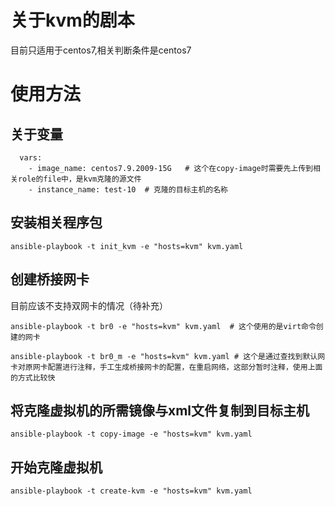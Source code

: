 # 关于kvm的剧本
目前只适用于centos7,相关判断条件是centos7

# 使用方法

## 关于变量

```
  vars:
    - image_name: centos7.9.2009-15G   # 这个在copy-image时需要先上传到相关role的file中，是kvm克隆的源文件
    - instance_name: test-10  # 克隆的目标主机的名称
```



## 安装相关程序包
```
ansible-playbook -t init_kvm -e "hosts=kvm" kvm.yaml
```
## 创建桥接网卡
目前应该不支持双网卡的情况（待补充）
```
ansible-playbook -t br0 -e "hosts=kvm" kvm.yaml  # 这个使用的是virt命令创建的网卡

ansible-playbook -t br0_m -e "hosts=kvm" kvm.yaml # 这个是通过查找到默认网卡对原网卡配置进行注释，手工生成桥接网卡的配置，在重启网络，这部分暂时注释，使用上面的方式比较快 
```

## 将克隆虚拟机的所需镜像与xml文件复制到目标主机

```
ansible-playbook -t copy-image -e "hosts=kvm" kvm.yaml
```

## 开始克隆虚拟机

```
ansible-playbook -t create-kvm -e "hosts=kvm" kvm.yaml

```

